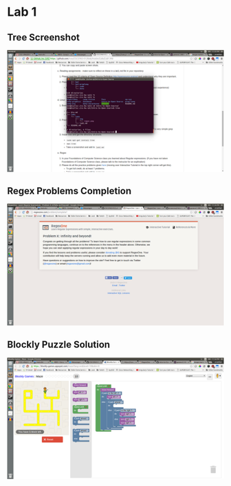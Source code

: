 Lab 1
===

Tree Screenshot
---

![Tree of Intro to Open Source directory structure.](img/tree.png)

Regex Problems Completion
---

![Regex completion page.](img/regex.png)

Blockly Puzzle Solution
---

![Blockly puzzle solution.](img/blockly.png)
